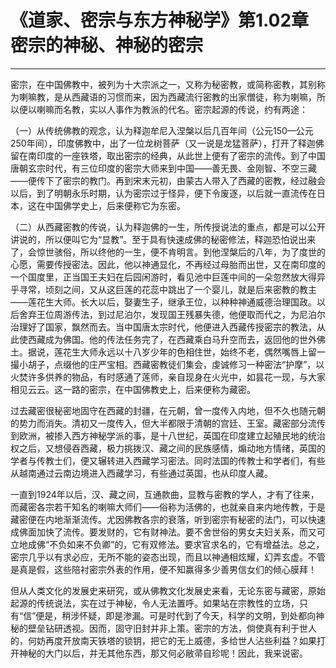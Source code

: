 # 《道家、密宗与东方神秘学》第1.02章 密宗的神秘、神秘的密宗

------

密宗，在中国佛教中，被列为十大宗派之一，又称为秘密教，或简称密教，其别称为喇嘛教，是从西藏语的习惯而来，因为西藏流行密教的出家僧徒，称为喇嘛，所以便以喇嘛而名教，实以人事作为教派的代名。密宗起源的传说，约有两途：

（一）从传统佛教的观念，认为释迦牟尼入涅槃以后几百年间（公元150—公元250年间），印度佛教中，出了一位龙树菩萨（又一说是龙猛菩萨），打开了释迦佛留在南印度的一座铁塔，取出密宗的经典，从此世上便有了密宗的流传。到了中国唐朝玄宗时代，有三位印度的密宗大师来到中国——善无畏、金刚智、不空三藏——便传下了密宗的教门。再到宋末元初，由蒙古人带入了西藏的密教，经过融会以后，到了明朝永乐时期，认为密宗过于怪异，便下令废逐，以后就一直流传在日本，这在中国佛学史上，后来便称它为东密。

（二）从西藏密教的传说，认为释迦佛的一生，所传授说法的重点，都是可以公开讲说的，所以便叫它为“显教”。至于具有快速成佛的秘密修法，释迦恐怕说出来了，会惊世骇俗，所以终他的一生，便不肯明言。到他涅槃后的八年，为了度世的心愿，需要传授密法。因此，他以神通显化，不再经过母胎而出世，又在南印度的一个国度里，正当国王夫妇在后园闲游时，看见池中巨莲中间的一朵忽然放大得异乎寻常，顷刻之间，又从这巨莲的花蕊中跳出了一个婴儿，就是后来密教的教主——莲花生大师。长大以后，娶妻生子，继承王位，以种种神通威德治理国政。以后舍弃王位周游传法，到过尼泊尔，发现国王残暴失德，他便取而代之，为尼泊尔治理好了国家，飘然而去。当中国唐太宗时代，他便进入西藏传授密宗的教法，从此使西藏成为佛国。他的传法任务完了，在西藏乘白马升空而去，返回他的世外佛土。据说，莲花生大师永远以十八岁少年的色相住世，始终不老，偶然嘴唇上留一撮小胡子，点缀他的庄严宝相。西藏密教徒们集会，虔诚修习一种密法“护摩”，以火焚许多供养的物品，有时感通了莲师，亲自现身在火光中，如昙花一现，与大家相见云云。这一路的密宗，在中国佛教史上，后来便称为藏密。

过去藏密很秘密地固守在西藏的封疆，在元朝，曾一度传入内地，但不久也随元朝的势力而消失。清初又一度传入，但大半都限于清朝的宫廷、王室。藏密部分流传到欧洲，被掺入西方神秘学派的事，是十八世纪，英国在印度建立起殖民地的统治权之后，又想侵吞西藏，极力挑拨汉、藏之间的民族感情，煽动地方情绪，英国的学者与传教士们，便又辗转进入西藏学习密法。同时法国的传教士和学者们，有些从越南通过云南边境进入西藏学习，有些通过英国，也从印度人藏。

一直到1924年以后，汉、藏之间，互通款曲，显教与密教的学人，才有了往来，而藏密各宗若干知名的喇嘛大师们——俗称为活佛的，也就亲自来内地传教，于是藏密便在内地渐渐流传。尤因佛教各宗的衰落，听到密宗有秘密的法门，可以快速成佛面加快了流传。要发财的，它有财神法。要不舍世俗的男女夫妇关系，而又可立地成佛“不负如来不负卿”的，它有双修法。要求官求名的，它有增益法。总之，密宗几乎以有求必应，无所不能的姿态出现，而且以神通相炫耀，幻弄玄虚。不管是真是假，这些陪衬密宗外表的作用，便不知赢得多少善男信女们的倾心膜拜！

但从人类文化的发展史来研究，或从佛教文化发展史来看，无论东密与藏密，原始起源的传统说法，实在过于神秘，令人无法置呼。如果站在宗教性的立场，只有“信”便是，稍涉怀疑，即是渗漏。可是时代到了今天，科学的文明，到处都向神秘的壁垒钻研透视。因而，固守旧封并非上策。密宗的方法，倘使真有利于世人的，何妨再度开放南天铁塔的锁钥，把它的无上威德，多给世人沾些利益？如果打开神秘的大门以后，并无其他东西，那又何必敝帚自珍呢！因此，我来说密。

